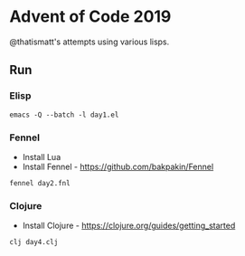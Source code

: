 # Advent of Code 2019

@thatismatt's attempts using various lisps.

## Run

### Elisp

```
emacs -Q --batch -l day1.el
```

### Fennel

* Install Lua
* Install Fennel - https://github.com/bakpakin/Fennel

```
fennel day2.fnl
```

### Clojure

* Install Clojure - https://clojure.org/guides/getting_started

```
clj day4.clj
```

